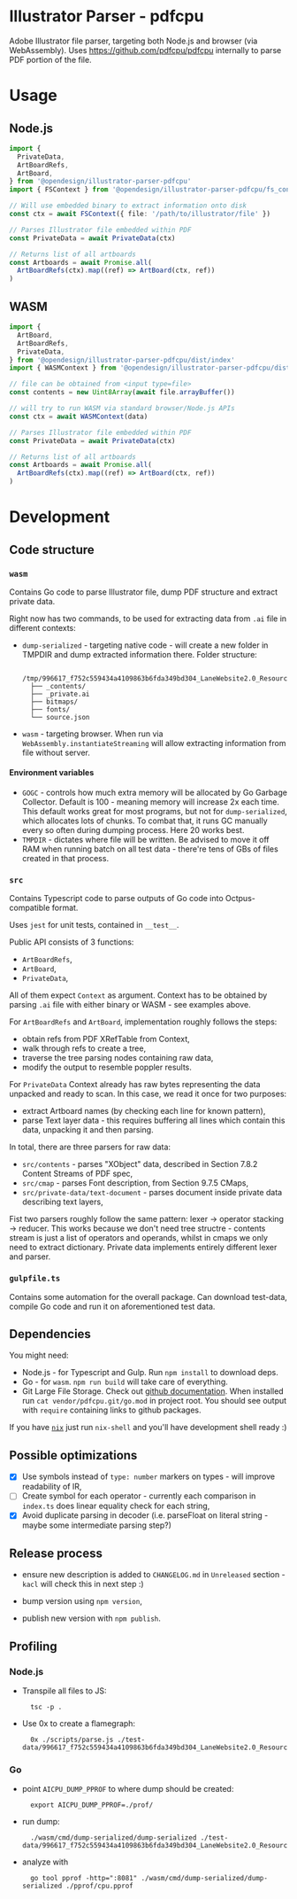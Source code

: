# Illustrator Parser - pdfcpu

Adobe Illustrator file parser, targeting both Node.js and browser (via WebAssembly). Uses https://github.com/pdfcpu/pdfcpu internally to parse PDF portion of the file.

# Usage

## Node.js

```typescript
import {
  PrivateData,
  ArtBoardRefs,
  ArtBoard,
} from '@opendesign/illustrator-parser-pdfcpu'
import { FSContext } from '@opendesign/illustrator-parser-pdfcpu/fs_context'

// Will use embedded binary to extract information onto disk
const ctx = await FSContext({ file: '/path/to/illustrator/file' })

// Parses Illustrator file embedded within PDF
const PrivateData = await PrivateData(ctx)

// Returns list of all artboards
const Artboards = await Promise.all(
  ArtBoardRefs(ctx).map((ref) => ArtBoard(ctx, ref))
)
```

## WASM

```typescript
import {
  ArtBoard,
  ArtBoardRefs,
  PrivateData,
} from '@opendesign/illustrator-parser-pdfcpu/dist/index'
import { WASMContext } from '@opendesign/illustrator-parser-pdfcpu/dist/wasm_context'

// file can be obtained from <input type=file>
const contents = new Uint8Array(await file.arrayBuffer())

// will try to run WASM via standard browser/Node.js APIs
const ctx = await WASMContext(data)

// Parses Illustrator file embedded within PDF
const PrivateData = await PrivateData(ctx)

// Returns list of all artboards
const Artboards = await Promise.all(
  ArtBoardRefs(ctx).map((ref) => ArtBoard(ctx, ref))
)
```

# Development

## Code structure

### `wasm`

Contains Go code to parse Illustrator file, dump PDF structure and extract private data.

Right now has two commands, to be used for extracting data from `.ai` file in different contexts:

- `dump-serialized` - targeting native code - will create a new folder in TMPDIR and dump extracted information there. Folder structure:

        /tmp/996617_f752c559434a4109863b6fda349bd304_LaneWebsite2.0_Resources_Blog.ai_214544471
        ├── _contents/
        ├── _private.ai
        ├── bitmaps/
        ├── fonts/
        └── source.json

- `wasm` - targeting browser. When run via `WebAssembly.instantiateStreaming` will allow extracting information from file without server.

#### Environment variables

- `GOGC` - controls how much extra memory will be allocated by Go Garbage Collector. Default is 100 - meaning memory will increase 2x each time. This default works great for most programs, but not for `dump-serialized`, which allocates lots of chunks. To combat that, it runs GC manually every so often during dumping process. Here 20 works best.
- `TMPDIR` - dictates where file will be written. Be advised to move it off RAM when running batch on all test data - there're tens of GBs of files created in that process.

### `src`

Contains Typescript code to parse outputs of Go code into Octpus-compatible format.

Uses `jest` for unit tests, contained in `__test__`.

Public API consists of 3 functions:

- `ArtBoardRefs`,
- `ArtBoard`,
- `PrivateData`,

All of them expect `Context` as argument. Context has to be obtained by parsing `.ai` file with either binary or WASM - see examples above.

For `ArtBoardRefs` and `ArtBoard`, implementation roughly follows the steps:

- obtain refs from PDF XRefTable from Context,
- walk through refs to create a tree,
- traverse the tree parsing nodes containing raw data,
- modify the output to resemble poppler results.

For `PrivateData` Context already has raw bytes representing the data unpacked and ready to scan.
In this case, we read it once for two purposes:

- extract Artboard names (by checking each line for known pattern),
- parse Text layer data - this requires buffering all lines which contain this data, unpacking it and then parsing.

In total, there are three parsers for raw data:

- `src/contents` - parses "XObject" data, described in Section 7.8.2 Content Streams of PDF spec,
- `src/cmap` - parses Font description, from Section 9.7.5 CMaps,
- `src/private-data/text-document` - parses document inside private data describing text layers,

Fist two parsers roughly follow the same pattern: lexer -> operator stacking -> reducer. This works because we don't need tree structre - contents stream is just a list of operators and operands, whilst in cmaps we only need to extract dictionary.
Private data implements entirely different lexer and parser.

### `gulpfile.ts`

Contains some automation for the overall package. Can download test-data, compile Go code and run it on aforementioned test data.

## Dependencies

You might need:

- Node.js - for Typescript and Gulp. Run `npm install` to download deps.
- Go - for `wasm`. `npm run build` will take care of everything.
- Git Large File Storage. Check out [github documentation](https://docs.github.com/en/repositories/working-with-files/managing-large-files/about-large-files-on-github). When installed run `cat vendor/pdfcpu.git/go.mod` in project root. You should see output with `require` containing links to github packages.

If you have [`nix`](https://nixos.org/learn.html) just run `nix-shell` and you'll have development shell ready :)

## Possible optimizations

- [x] Use symbols instead of `type: number` markers on types - will improve readability of IR,
- [ ] Create symbol for each operator - currently each comparison in `index.ts` does linear equality check for each string,
- [x] Avoid duplicate parsing in decoder (i.e. parseFloat on literal string - maybe some intermediate parsing step?)

## Release process

- ensure new description is added to `CHANGELOG.md` in `Unreleased` section - `kacl` will check this in next step :)

- bump version using `npm version`,

- publish new version with `npm publish`.

## Profiling

### Node.js

- Transpile all files to JS:

        tsc -p .

- Use 0x to create a flamegraph:

        0x ./scripts/parse.js ./test-data/996617_f752c559434a4109863b6fda349bd304_LaneWebsite2.0_Resources_Blog.ai

### Go

- point `AICPU_DUMP_PPROF` to where dump should be created:

        export AICPU_DUMP_PPROF=./prof/

- run dump:

        ./wasm/cmd/dump-serialized/dump-serialized ./test-data/996617_f752c559434a4109863b6fda349bd304_LaneWebsite2.0_Resources_Blog.ai

- analyze with

        go tool pprof -http=":8081" ./wasm/cmd/dump-serialized/dump-serialized ./pprof/cpu.pprof
